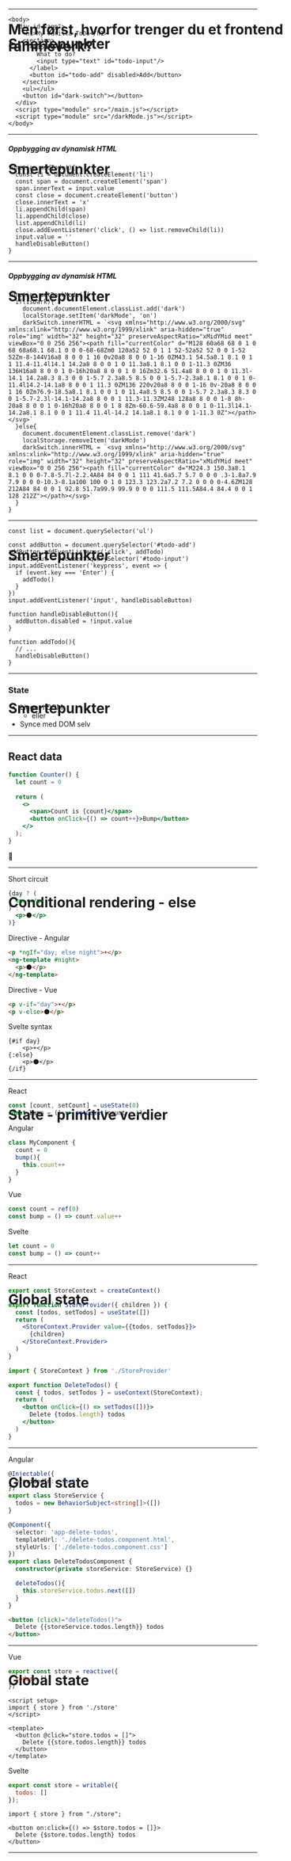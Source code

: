 # Men først, hvorfor trenger du et frontend rammeverk?

---

# Smertepunkter

```html{all|11}
<body>
  <div id="app">
    <h1>My Vanilla ToDo</h1>
    <section>
      <label>
        What to do?
        <input type="text" id="todo-input"/>
      </label>
      <button id="todo-add" disabled>Add</button>
    </section>
    <ul></ul>
    <button id="dark-switch"></button>
  </div>
  <script type="module" src="/main.js"></script>
  <script type="module" src="/darkMode.js"></script>
</body>
```

---

# Smertepunkter

##### Oppbygging av dynamisk HTML

```js{2-10}
function addTodo(){
  const li = document.createElement('li')
  const span = document.createElement('span')
  span.innerText = input.value
  const close = document.createElement('button')
  close.innerText = 'x'
  li.appendChild(span)
  li.appendChild(close)
  list.appendChild(li)
  close.addEventListener('click', () => list.removeChild(li))
  input.value = ''
  handleDisableButton()
}
```

---

# Smertepunkter

##### Oppbygging av dynamisk HTML

```js{5,9}
function setDarkMode(){
  if(isDark){
    document.documentElement.classList.add('dark')
    localStorage.setItem('darkMode', 'on')
    darkSwitch.innerHTML = `<svg xmlns="http://www.w3.org/2000/svg" xmlns:xlink="http://www.w3.org/1999/xlink" aria-hidden="true" role="img" width="32" height="32" preserveAspectRatio="xMidYMid meet" viewBox="0 0 256 256"><path fill="currentColor" d="M128 60a68 68 0 1 0 68 68a68.1 68.1 0 0 0-68-68Zm0 120a52 52 0 1 1 52-52a52 52 0 0 1-52 52Zm-8-144V16a8 8 0 0 1 16 0v20a8 8 0 0 1-16 0ZM43.1 54.5a8.1 8.1 0 1 1 11.4-11.4l14.1 14.2a8 8 0 0 1 0 11.3a8.1 8.1 0 0 1-11.3 0ZM36 136H16a8 8 0 0 1 0-16h20a8 8 0 0 1 0 16Zm32.6 51.4a8 8 0 0 1 0 11.3l-14.1 14.2a8.3 8.3 0 0 1-5.7 2.3a8.5 8.5 0 0 1-5.7-2.3a8.1 8.1 0 0 1 0-11.4l14.2-14.1a8 8 0 0 1 11.3 0ZM136 220v20a8 8 0 0 1-16 0v-20a8 8 0 0 1 16 0Zm76.9-18.5a8.1 8.1 0 0 1 0 11.4a8.5 8.5 0 0 1-5.7 2.3a8.3 8.3 0 0 1-5.7-2.3l-14.1-14.2a8 8 0 0 1 11.3-11.3ZM248 128a8 8 0 0 1-8 8h-20a8 8 0 0 1 0-16h20a8 8 0 0 1 8 8Zm-60.6-59.4a8 8 0 0 1 0-11.3l14.1-14.2a8.1 8.1 0 0 1 11.4 11.4l-14.2 14.1a8.1 8.1 0 0 1-11.3 0Z"></path></svg>`
  }else{
    document.documentElement.classList.remove('dark')
    localStorage.removeItem('darkMode')
    darkSwitch.innerHTML = `<svg xmlns="http://www.w3.org/2000/svg" xmlns:xlink="http://www.w3.org/1999/xlink" aria-hidden="true" role="img" width="32" height="32" preserveAspectRatio="xMidYMid meet" viewBox="0 0 256 256"><path fill="currentColor" d="M224.3 150.3a8.1 8.1 0 0 0-7.8-5.7l-2.2.4A84 84 0 0 1 111 41.6a5.7 5.7 0 0 0 .3-1.8a7.9 7.9 0 0 0-10.3-8.1a100 100 0 1 0 123.3 123.2a7.2 7.2 0 0 0 0-4.6ZM128 212A84 84 0 0 1 92.8 51.7a99.9 99.9 0 0 0 111.5 111.5A84.4 84.4 0 0 1 128 212Z"></path></svg>`
  }
}
```

---

# Smertepunkter

```js{1,3,5|4,6-11|11,13-15,19}
const list = document.querySelector('ul')

const addButton = document.querySelector('#todo-add')
addButton.addEventListener('click', addTodo)
const input = document.querySelector('#todo-input')
input.addEventListener('keypress', event => {
  if (event.key === 'Enter') {
    addTodo()
  }
})
input.addEventListener('input', handleDisableButton)

function handleDisableButton(){
  addButton.disabled = !input.value
}

function addTodo(){
  // ...
  handleDisableButton()
}
```

---

# Smertepunkter

### State

- Ligger i DOM
  - eller
- Synce med DOM selv

---

## React data

```jsx
function Counter() {
  let count = 0
  
  return (
    <>
      <span>Count is {count}</span>
      <button onClick={() => count++}>Bump</button>
    </>
  );
}
```

<span class="text-5xl">🙅</span>

---

# Conditional rendering - else

<section class="options">

<div>
Short circuit

```jsx
{day ? (
  <p>☀️</p>
) : (
  <p>🌑</p>
)}
```

</div>
<div>
Directive - Angular

```html
<p *ngIf="day; else night">☀️</p>
<ng-template #night>
  <p>🌑</p>
</ng-template>
```

</div>
<div>
Directive - Vue

```html
<p v-if="day">☀️</p>
<p v-else>🌑</p>
```

</div>
<div>
Svelte syntax

```svelte
{#if day}
	<p>☀️</p>
{:else}
	<p>🌑</p>
{/if}
```

</div>
</section>

<Voting :index="5" votekey="ifelse"/>

---

# State - primitive verdier

<section class="options grid">

<div>
React

```jsx
const [count, setCount] = useState(0)
const bump = () => setCount(count + 1)
```

</div>
<div>
Angular

```ts
class MyComponent {
  count = 0
  bump(){
    this.count++
  }
}
```

</div>
<div>
Vue

```js
const count = ref(0)
const bump = () => count.value++
```

</div>
<div>
Svelte

```js
let count = 0
const bump = () => count++
```

</div>
</section>

<Voting :index="7" votekey="state"/>

---

# Global state

<section class="options">

<div>
React

```jsx
export const StoreContext = createContext()

export function StoreProvider({ children }) {
  const [todos, setTodos] = useState([])
  return (
    <StoreContext.Provider value={{todos, setTodos}}>
      {children}
    </StoreContext.Provider>
  )
}
```
```jsx
import { StoreContext } from './StoreProvider'

export function DeleteTodos() {
  const { todos, setTodos } = useContext(StoreContext);
  return (
    <button onClick={() => setTodos([])}>
      Delete {todos.length} todos
    </button>
  )
}
```

</div>

</section>
<Voting :index="9" votekey="global"/>

<style>
  h1{ 
    position: absolute;
  }
</style>

---

# Global state

<section class="options">
<div>
Angular

```ts
@Injectable({
  providedIn: 'root'
})
export class StoreService {
  todos = new BehaviorSubject<string[]>([])
}
```
```ts
@Component({
  selector: 'app-delete-todos',
  templateUrl: './delete-todos.component.html',
  styleUrls: ['./delete-todos.component.css']
})
export class DeleteTodosComponent {
  constructor(private storeService: StoreService) {}

  deleteTodos(){
    this.storeService.todos.next([])
  }
}
```
```html
<button (click)="deleteTodos()">
  Delete {{storeService.todos.length}} todos
</button>
```

</div>
</section>
<Voting :index="9" votekey="global"/>


<style>
  h1{ 
    margin-bottom: -80px !important;
  }
</style>

---

# Global state

<section class="options">
<div>
Vue

```js
export const store = reactive({
  todos: []
})
```
```vue
<script setup>
import { store } from './store'
</script>

<template>
  <button @click="store.todos = []">
    Delete {{store.todos.length}} todos
  </button>
</template>
```

</div>
<div>
Svelte

```js
export const store = writable({
  todos: []
});
```
```svelte
import { store } from "./store";

<button on:click={() => $store.todos = []}>
  Delete {$store.todos.length} todos
</button>
```

</div>
</section>

<Voting :index="9" votekey="global"/>

---

<Vote title="Global state" votekey="global"/>